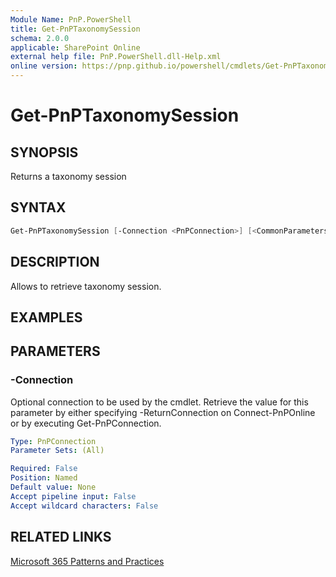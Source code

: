 ```yaml
---
Module Name: PnP.PowerShell
title: Get-PnPTaxonomySession
schema: 2.0.0
applicable: SharePoint Online
external help file: PnP.PowerShell.dll-Help.xml
online version: https://pnp.github.io/powershell/cmdlets/Get-PnPTaxonomySession.html
---
```

 
# Get-PnPTaxonomySession

## SYNOPSIS
Returns a taxonomy session

## SYNTAX

```powershell
Get-PnPTaxonomySession [-Connection <PnPConnection>] [<CommonParameters>]
```

## DESCRIPTION

Allows to retrieve taxonomy session.

## EXAMPLES

## PARAMETERS

### -Connection
Optional connection to be used by the cmdlet. Retrieve the value for this parameter by either specifying -ReturnConnection on Connect-PnPOnline or by executing Get-PnPConnection.

```yaml
Type: PnPConnection
Parameter Sets: (All)

Required: False
Position: Named
Default value: None
Accept pipeline input: False
Accept wildcard characters: False
```



## RELATED LINKS

[Microsoft 365 Patterns and Practices](https://aka.ms/m365pnp)

